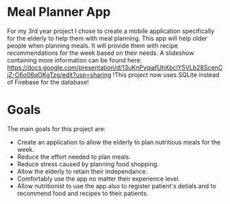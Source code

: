 # Meal Planner App
For my 3rd year project I chose to create a mobile application specifically for the elderly to help them with meal planning.
This app will help older people when planning meals. It will provide them with recipe recommendations for the week based on their needs.
A slideshow containing more information can be found here: https://docs.google.com/presentation/d/13uKnPvqiafUhXbclY5VLb28ScenCjZ-C6o06qOKgTzg/edit?usp=sharing 
!This project now uses SQLite instead of Firebase for the database!

# Goals
The main goals for this project are:
* Create an application to allow the elderly to plan nutritious meals for the week.
* Reduce the effort needed to plan meals.
* Reduce stress caused by planning food shopping.
* Allow the elderly to retain their independance.
* Comfortably use the app no matter their experience level.
* Allow nutritionist to use the app also to register patient's detials and to recommend food and recipes to their patients.

